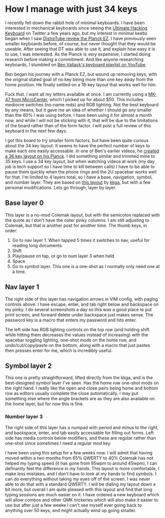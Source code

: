 # How I manage with just 34 keys

I recently fell down the rabbit hole of minimal keyboards. I have been interested in mechanical keyboards since seeing the [Ultimate Hacking Keyboard](https://ultimatehackingkeyboard.com/) on Twitter a few years ago, but my interest in minimal keebs began when I saw [DistroTube review the Planck EZ](https://youtu.be/SZrgYPL-ZyUI). I have previously seen smaller keyboards before, of course, but never thought that they would be useable. After seeing that DT was able to use it, and explain how easy it is to use, I was interested. As the Planck is very expensive, I started doing research before making a commitment. And like anyone researching keyboards, I stumbled on [Ben Vallack's keyboard playlist on YouTube](https://youtube.com/playlist?list=PLCZYyvXAdQpsEWfa6OEBOhHn48SWgneoD).

Ben began his journey with a Planck EZ, but wound up removing keys, with the original stated goal of no key being more than one key away from the home position. He finally settled on a 18-key layout that works well for him.

Fuck that. I want all my letters available at once. I am currently using a [MK-47 from MicroCenter](https://www.microcenter.com/product/661264/inland-47-keys-hot-swappable-rgb-wired-mechanical-keyboard), which I picked up for about $50. This includes mediocre switches (no-name reds) and RGB lighting. Not the best keyboard by any means, but it gave me an idea of whether I should go any smaller than the 60% I was using before. I have been using it for almost a month now, and while I will not be sticking with it, that will be due to the limitations of the board rather than of the form factor. I will post a full review of this keyboard in the next few days.

I got this board to try smaller form factors, but have been quite curious about the 34 key layout. It seems to have the perfect number of keys to make each one easily accessable. In one of Ben's earlier videos, he [created a 36 key layout on his Planck](https://youtu.be/vv98LPMA7-M). I did something similar and trimmed mine to 35 keys. I use a 34 key layout, but when watching videos at work (my day job is tech support so I have time to kill between calls) I have to be able to pause them quickly when the phone rings and the 2U spacebar works well for that. I'm limited to 4 layers total, so I have a base, navigation, symbol, and number layer. They are based on [this layout](https://keymapdb.com/keymaps/kkga/) by [kkga](https://kkga.me/), but with a few personal modifications. Lets go through, layer by layer.

## Base layer 0

This layer is a no-mod Colemak layout, but with the semicolon replaced with the quote as I don't have the outer pinky columns. I am still adjusting to Colemak, but that is another post for another time. The thumb keys, in order:

1. Go to nav layer 1. When tapped 5 times it switches to nav, useful for reading long documents.
2. Shift
3. Play/pause on tap, or go to num layer 3 when held
4. Space
5. Go to symbol layer. This one is a one-shot as I normally only need one at a time.

## Nav layer 1

The right side of this layer has navigation arrows in VIM config, with paging controls above. I have escape, enter, and tab right below and backspace on my pinky. I do several screenshots a day so this was a good place to put print screen, and forward delete under backspace just makes sense. The password key is a macro that enters my password and hits enter. 

The left side has RGB lighting controls on the top row (and holding shift while hitting them decreases the values instead of increasing) with the spacebar toggling lighting, one-shot mods on the home row, and undo/cut/copy/paste on the bottom, along with a macro that just pastes then presses enter for me, which is incredibly useful. 

## Symbol layer 2

This one is pretty straightforward, lifted directly from the kkga, and is the best-designed symbol layer I've seen. Has the home row one-shot mods on the right hand. I really like the open and close pairs being home and bottom row as editors usually complete the close automatically. I may put something else where the angle brackets are as they are also available on the home layer, but for now this is fine.

### Number layer 3

The right side of this layer has a numpad with period and minus to the right, and backspace, enter, and tab easily accessable for filling out forms. Left side has media controls below modifiers, and these are regular rather than one-shot since sometimes I need a regular mod key.

I have been using this setup for a few weeks now. I will admit that having moved within a two months from 65% QWERTY to 40% Colemak has not helped my typing speed (it has gone from 95wpm to around 45wpm), I can definantly feel the difference in my hands. This layout is more comfortable, I make less mistakes, and I don't have to look at my hands to find symbols. I can do everything without taking my eyes off of the screen. I was never able to do that with a standard QWERTY. I will be dialing my layout down a bit more, but overall I am quite pleased with this layout and find that long typing sessions are much easier on it. I have ordered a new keyboard which will allow combos and other QMK trickeries which will also make it easier to use but after just a few weeke I can't see myself ever going back to anything over 50 keys, and might actually wind up going smaller.